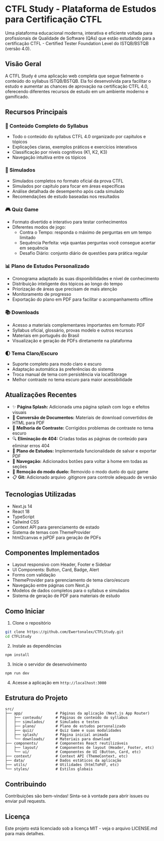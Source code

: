 # CTFL Study - Plataforma de Estudos para Certificação CTFL

Uma plataforma educacional moderna, interativa e eficiente voltada para profissionais de Qualidade de Software (QAs) que estão estudando para a certificação CTFL - Certified Tester Foundation Level do ISTQB/BSTQB (versão 4.0).

## Visão Geral

A CTFL Study é uma aplicação web completa que segue fielmente o conteúdo do syllabus ISTQB/BSTQB. Ela foi desenvolvida para facilitar o estudo e aumentar as chances de aprovação na certificação CTFL 4.0, oferecendo diferentes recursos de estudo em um ambiente moderno e gamificado.

## Recursos Principais

### 🧠 Conteúdo Completo do Syllabus
- Todo o conteúdo do syllabus CTFL 4.0 organizado por capítulos e tópicos
- Explicações claras, exemplos práticos e exercícios interativos
- Classificação por níveis cognitivos (K1, K2, K3)
- Navegação intuitiva entre os tópicos

### 📝 Simulados
- Simulados completos no formato oficial da prova CTFL
- Simulados por capítulo para focar em áreas específicas
- Análise detalhada de desempenho após cada simulado
- Recomendações de estudo baseadas nos resultados

### 🎮 Quiz Game
- Formato divertido e interativo para testar conhecimentos
- Diferentes modos de jogo:
  - Contra o Tempo: responda o máximo de perguntas em um tempo limitado
  - Sequência Perfeita: veja quantas perguntas você consegue acertar em sequência
  - Desafio Diário: conjunto diário de questões para prática regular

### 📊 Plano de Estudos Personalizado
- Cronograma adaptado às suas disponibilidades e nível de conhecimento
- Distribuição inteligente dos tópicos ao longo do tempo
- Priorização de áreas que precisam de mais atenção
- Monitoramento de progresso
- Exportação do plano em PDF para facilitar o acompanhamento offline

### 📚 Downloads
- Acesso a materiais complementares importantes em formato PDF
- Syllabus oficial, glossário, provas modelo e outros recursos
- Materiais em português do Brasil
- Visualização e geração de PDFs diretamente na plataforma

### 🌓 Tema Claro/Escuro
- Suporte completo para modo claro e escuro
- Adaptação automática às preferências do sistema
- Troca manual de tema com persistência via localStorage
- Melhor contraste no tema escuro para maior acessibilidade

## Atualizações Recentes

- ✨ **Página Splash:** Adicionada uma página splash com logo e efeitos visuais
- 📄 **Conversão de Documentos:** Materiais de download convertidos de HTML para PDF
- 🎨 **Melhoria de Contraste:** Corrigidos problemas de contraste no tema escuro
- 🔍 **Eliminação de 404:** Criadas todas as páginas de conteúdo para eliminar erros 404
- 💾 **Plano de Estudos:** Implementada funcionalidade de salvar e exportar PDF
- 🧭 **Navegação:** Adicionados botões para voltar à home em todas as seções
- 🔄 **Remoção do modo duelo:** Removido o modo duelo do quiz game
- 📋 **Git:** Adicionado arquivo .gitignore para controle adequado de versão

## Tecnologias Utilizadas

- Next.js 14
- React 18
- TypeScript
- Tailwind CSS
- Context API para gerenciamento de estado
- Sistema de temas com ThemeProvider
- html2canvas e jsPDF para geração de PDFs

## Componentes Implementados

- Layout responsivo com Header, Footer e Sidebar
- UI Components: Button, Card, Badge, Alert
- Forms com validação
- ThemeProvider para gerenciamento de tema claro/escuro
- Navegação entre páginas com Next.js
- Modelos de dados completos para o syllabus e simulados
- Sistema de geração de PDF para materiais de estudo

## Como Iniciar

1. Clone o repositório
```bash
git clone https://github.com/Ewertonalex/CTFLStudy.git
cd CTFLStudy
```

2. Instale as dependências
```bash
npm install
```

3. Inicie o servidor de desenvolvimento
```bash
npm run dev
```

4. Acesse a aplicação em `http://localhost:3000`

## Estrutura do Projeto

```
src/
├── app/               # Páginas da aplicação (Next.js App Router)
│   ├── conteudo/      # Páginas de conteúdo do syllabus
│   ├── simulados/     # Simulados e testes
│   ├── plano/         # Plano de estudos personalizado
│   ├── quiz/          # Quiz Game e suas modalidades
│   ├── splash/        # Página inicial animada
│   └── downloads/     # Materiais para download
├── components/        # Componentes React reutilizáveis
│   ├── layout/        # Componentes de layout (Header, Footer, etc)
│   └── ui/            # Componentes de UI (Button, Card, etc)
├── context/           # Context API (ThemeContext, etc)
├── data/              # Dados estáticos da aplicação
├── utils/             # Utilidades (htmlToPdf, etc)
└── styles/            # Estilos globais
```

## Contribuindo

Contribuições são bem-vindas! Sinta-se à vontade para abrir issues ou enviar pull requests.

## Licença

Este projeto está licenciado sob a licença MIT - veja o arquivo LICENSE.md para mais detalhes. 